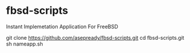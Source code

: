 # fbsd-scripts
Instant Implemetation Application For FreeBSD

git clone https://github.com/asepready/fbsd-scripts.git
cd fbsd-scripts.git
sh nameapp.sh
